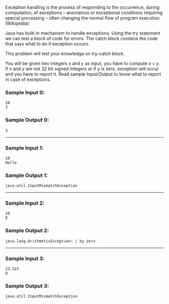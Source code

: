 Exception handling is the process of responding to the occurrence, during computation, of exceptions – anomalous or exceptional conditions requiring special processing – often changing the normal flow of program execution. (Wikipedia)

Java has built-in mechanism to handle exceptions. Using the try statement we can test a block of code for errors. The catch block contains the code that says what to do if exception occurs.

This problem will test your knowledge on try-catch block.

You will be given two integers $x$ and $y$ as input, you have to compute $x \div y$. If $x$ and $y$ are not $32$ bit signed integers or if $y$ is zero, exception will occur and you have to report it. Read sample Input/Output to know what to report in case of exceptions.

### Sample Input 0:
```
10
3
```
### Sample Output 0:
```
3
```
---
### Sample Input 1:
```
10
Hello
```
### Sample Output 1:
```
java.util.InputMismatchException
```
---
### Sample Input 2:
```
10
0
```
### Sample Output 2:
```
java.lang.ArithmeticException: / by zero
```
---
### Sample Input 3:
```
23.323
0
```
### Sample Output 3:
```
java.util.InputMismatchException
```